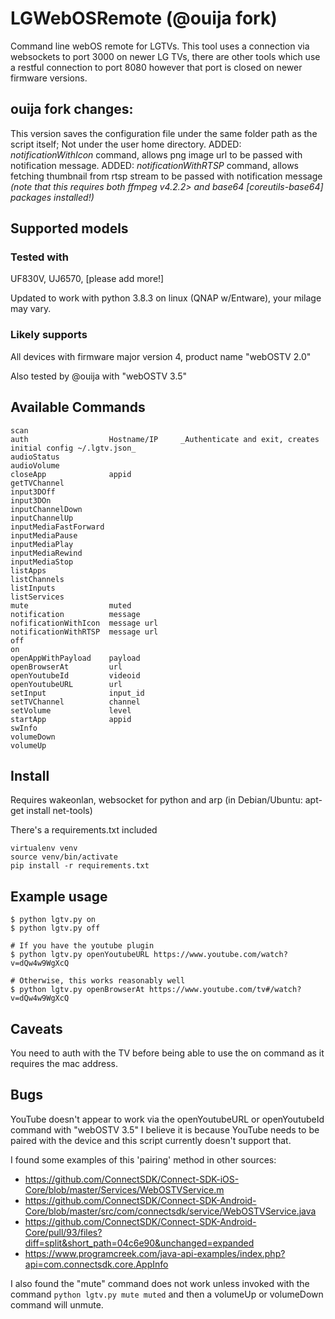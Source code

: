 # LGWebOSRemote (@ouija fork)
Command line webOS remote for LGTVs. This tool uses a connection via websockets to port 3000 on newer LG TVs, there are other tools which use a restful connection to port 8080 however that port is closed on newer firmware versions.

## ouija fork changes: 

This version saves the configuration file under the same folder path as the script itself; Not under the user home directory.
ADDED: *notificationWithIcon* command, allows png image url to be passed with notification message.
ADDED: *notificationWithRTSP* command, allows fetching thumbnail from rtsp stream to be passed with notification message
       _(note that this requires both ffmpeg v4.2.2> and base64 [coreutils-base64] packages installed!)_

## Supported models

### Tested with

UF830V, UJ6570, [please add more!]

Updated to work with python 3.8.3 on linux (QNAP w/Entware), your milage may vary.

### Likely supports

All devices with firmware major version 4, product name "webOSTV 2.0"

Also tested by @ouija with "webOSTV 3.5"

## Available Commands
    scan
    auth                  Hostname/IP     _Authenticate and exit, creates initial config ~/.lgtv.json_
    audioStatus           
    audioVolume           
    closeApp              appid
    getTVChannel          
    input3DOff            
    input3DOn             
    inputChannelDown      
    inputChannelUp        
    inputMediaFastForward  
    inputMediaPause       
    inputMediaPlay        
    inputMediaRewind      
    inputMediaStop        
    listApps              
    listChannels          
    listInputs            
    listServices          
    mute                  muted
    notification          message
    nofificationWithIcon  message url
    notificationWithRTSP  message url
    off                   
    on                    
    openAppWithPayload    payload
    openBrowserAt         url
    openYoutubeId         videoid
    openYoutubeURL        url
    setInput              input_id
    setTVChannel          channel
    setVolume             level
    startApp              appid
    swInfo                
    volumeDown            
    volumeUp

## Install

Requires wakeonlan, websocket for python and arp (in Debian/Ubuntu: apt-get install net-tools)

There's a requirements.txt included

    virtualenv venv
    source venv/bin/activate
    pip install -r requirements.txt

## Example usage

    $ python lgtv.py on
    $ python lgtv.py off

    # If you have the youtube plugin
    $ python lgtv.py openYoutubeURL https://www.youtube.com/watch?v=dQw4w9WgXcQ

    # Otherwise, this works reasonably well
    $ python lgtv.py openBrowserAt https://www.youtube.com/tv#/watch?v=dQw4w9WgXcQ

## Caveats

You need to auth with the TV before being able to use the on command as it requires the mac address.

## Bugs

YouTube doesn't appear to work via the openYoutubeURL or openYoutubeId command with "webOSTV 3.5"
I believe it is because YouTube needs to be paired with the device and this script currently doesn't support that.

I found some examples of this 'pairing' method in other sources:

- https://github.com/ConnectSDK/Connect-SDK-iOS-Core/blob/master/Services/WebOSTVService.m
- https://github.com/ConnectSDK/Connect-SDK-Android-Core/blob/master/src/com/connectsdk/service/WebOSTVService.java
- https://github.com/ConnectSDK/Connect-SDK-Android-Core/pull/93/files?diff=split&short_path=04c6e90&unchanged=expanded
- https://www.programcreek.com/java-api-examples/index.php?api=com.connectsdk.core.AppInfo

I also found the "mute" command does not work unless invoked with the command `python lgtv.py mute muted` and then a volumeUp or volumeDown command will unmute.
